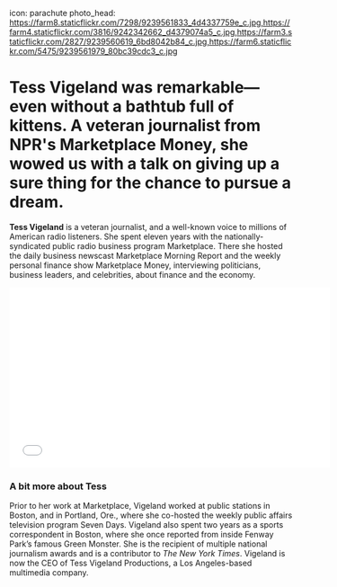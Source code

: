 icon: parachute
photo_head: https://farm8.staticflickr.com/7298/9239561833_4d4337759e_c.jpg,https://farm4.staticflickr.com/3816/9242342662_d4379074a5_c.jpg,https://farm3.staticflickr.com/2827/9239560619_6bd8042b84_c.jpg,https://farm6.staticflickr.com/5475/9239561979_80bc39cdc3_c.jpg

# Tess Vigeland was remarkable—even without a bathtub full of kittens. A veteran journalist from NPR's Marketplace Money, she wowed us with a talk on giving up a sure thing for the chance to pursue a dream.

<div class="zig-zags_blue"></div>

**Tess Vigeland** is a veteran journalist, and a well-known voice to millions of American radio listeners. She spent eleven years with the nationally-syndicated public radio business program Marketplace. There she hosted the daily business newscast Marketplace Morning Report and the weekly personal finance show Marketplace Money, interviewing politicians, business leaders, and celebrities, about finance and the economy.

<div class="line-canvas"></div>

<iframe src="//player.vimeo.com/video/71523426?byline=0&amp;portrait=0&amp;color=adbf27" width="570" height="321" frameborder="0" webkitallowfullscreen mozallowfullscreen allowfullscreen></iframe>

<div class="line-canvas"></div>

### A bit more about Tess

Prior to her work at Marketplace, Vigeland worked at public stations in Boston, and in Portland, Ore., where she co-hosted the weekly public affairs television program Seven Days. Vigeland also spent two years as a sports correspondent in Boston, where she once reported from inside Fenway Park’s famous Green Monster. She is the recipient of multiple national journalism awards and is a contributor to *The New York Times*. Vigeland is now the CEO of Tess Vigeland Productions, a Los Angeles-based multimedia company.

